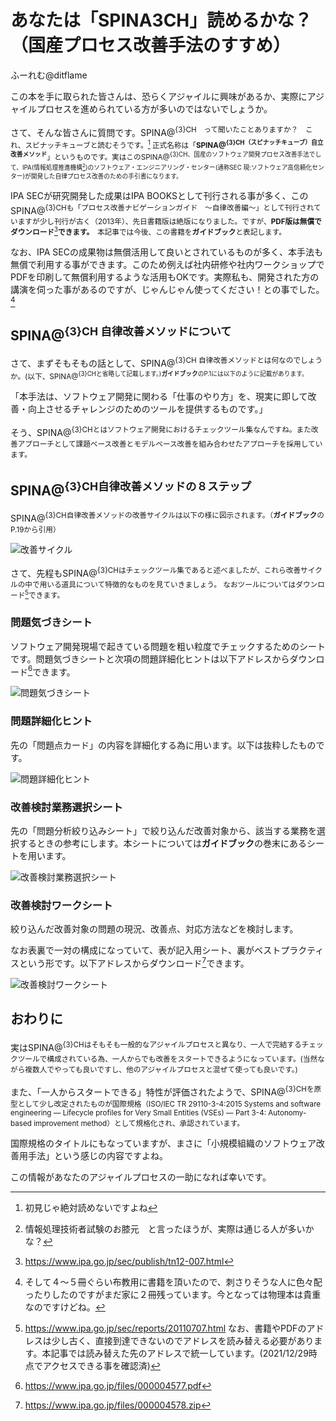 # あなたは「SPINA3CH」読めるかな？（国産プロセス改善手法のすすめ）

<div class="flushright">ふーれむ@ditflame</div>

この本を手に取られた皆さんは、恐らくアジャイルに興味があるか、実際にアジャイルプロセスを進められている方が多いのではないでしょうか。

さて、そんな皆さんに質問です。SPINA@<sup>{3}CH　って聞いたことありますか？　これ、スピナッチキューブと読むそうです。[^yomenai] 正式名称は「**SPINA@<sup>{3}CH（スピナッチキューブ）自立改善メソッド**」というものです。実はこのSPINA@<sup>{3}CH、国産のソフトウェア開発プロセス改善手法でして、IPA(情報処理推進機構[^ipa])のソフトウェア・エンジニアリング・センター(通称SEC 現:ソフトウェア高信頼化センター)が開発した自律プロセス改善のための手引書になります。

[^yomenai]:初見じゃ絶対読めないですよね

[^ipa]:情報処理技術者試験のお膝元　と言ったほうが、実際は通じる人が多いかな？

IPA SECが研究開発した成果はIPA BOOKSとして刊行される事が多く、このSPINA@<sup>{3}CHも「プロセス改善ナビゲーションガイド　～自律改善編～」として刊行されていますが少し刊行が古く（2013年）、先日書籍版は絶版になりました。ですが、**PDF版は無償でダウンロード**[^pdf]**できます。**　本記事では今後、この書籍を**ガイドブック**と表記します。

[^pdf]:https://www.ipa.go.jp/sec/publish/tn12-007.html

なお、IPA SECの成果物は無償活用して良いとされているものが多く、本手法も無償で利用する事ができます。このため例えば社内研修や社内ワークショップでPDFを印刷して無償利用するような活用もOKです。実際私も、開発された方の講演を伺った事があるのですが、じゃんじゃん使ってください！との事でした。[^yodan]

[^yodan]:そして４～５冊ぐらい布教用に書籍を頂いたので、刺さりそうな人に色々配ったりしたのですがまだ家に２冊残っています。今となっては物理本は貴重なのですけどね。

## SPINA@<sup>{3}CH 自律改善メソッドについて

さて、まずそもそもの話として、SPINA@<sup>{3}CH 自律改善メソッドとは何なのでしょうか。(以下、SPINA@<sup>{3}CHと省略して記載します。)**ガイドブック**のP.1には以下のように記載があります。

「本手法は、ソフトウェア開発に関わる「仕事のやり方」を、現実に即して改善・向上させるチャレンジのためのツールを提供するものです。」

そう、SPINA@<sup>{3}CHとはソフトウェア開発におけるチェックツール集なんですね。また改善アプローチとして課題ベース改善とモデルベース改善を組み合わせたアプローチを採用しています。

 ## SPINA@<sup>{3}CH自律改善メソッドの８ステップ

SPINA@<sup>{3}CH自律改善メソッドの改善サイクルは以下の様に図示されます。（**ガイドブック**のP.19から引用）

![改善サイクル](images/chap-ditflame/8steps.jpg?scale=0.5)

さて、先程もSPINA@<sup>{3}CHはチェックツール集であると述べましたが、これら改善サイクルの中で用いる道具について特徴的なものを見ていきましょう。
なおツールについてはダウンロード[^Download]できます。

[^Download]:https://www.ipa.go.jp/sec/reports/20110707.html なお、書籍やPDFのアドレスは少し古く、直接到達できないのでアドレスを読み替える必要があります。本記事では読み替えた先のアドレスで統一しています。(2021/12/29時点でアクセスできる事を確認済)

### 問題気づきシート

ソフトウェア開発現場で起きている問題を粗い粒度でチェックするためのシートです。問題気づきシートと次項の問題詳細化ヒントは以下アドレスからダウンロード[^Download2]できます。

![問題気づきシート](images/chap-ditflame/ProblemCheckSheet.jpg?scale=0.5)

[^Download2]:https://www.ipa.go.jp/files/000004577.pdf

### 問題詳細化ヒント

先の「問題点カード」の内容を詳細化する為に用います。以下は抜粋したものです。

![問題詳細化ヒント](images/chap-ditflame/ProblemDrillDown.jpg?scale=0.4)

### 改善検討業務選択シート

先の「問題分析絞り込みシート」で絞り込んだ改善対象から、該当する業務を選択するときの参考にします。本シートについては**ガイドブック**の巻末にあるシートを用います。

![改善検討業務選択シート](images/chap-ditflame/KaizenChoice.jpg?scale=0.5)

### 改善検討ワークシート

絞り込んだ改善対象の問題の現況、改善点、対応方法などを検討します。

なお表裏で一対の構成になっていて、表が記入用シート、裏がベストプラクティスという形です。以下アドレスからダウンロード[^Download3]できます。

![改善検討ワークシート](images/chap-ditflame/KaizenWorkSheet.jpg?scale=0.8)

[^Download3]:https://www.ipa.go.jp/files/000004578.zip

## おわりに

実はSPINA@<sup>{3}CHはそもそも一般的なアジャイルプロセスと異なり、一人で完結するチェックツールで構成されている為、一人からでも改善をスタートできるようになっています。(当然ながら複数人でやっても良いですし、他のアジャイルプロセスと混ぜて使っても良いです。)

また、「一人からスタートできる」特性が評価されたようで、SPINA@<sup>{3}CHを原型として少し改定されたものが国際規格（ISO/IEC TR 29110-3-4:2015 Systems and software engineering — Lifecycle profiles for Very Small Entities (VSEs) — Part 3-4: Autonomy-based improvement method）として規格化され、承認されています。

国際規格のタイトルにもなっていますが、まさに「小規模組織のソフトウェア改善用手法」という感じの内容ですよね。

この情報があなたのアジャイルプロセスの一助になれば幸いです。
